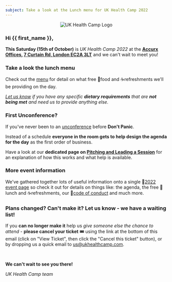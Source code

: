 ```yaml
---
subject: Take a look at the Lunch menu for UK Health Camp 2022
---
```


<div style="text-align: center;"><img src="https://ukhealthcamp.com/branding/logos/ukhealthcamp-colour-small.png" title="UK Health Camp Logo"></div>

### Hi {{ first_name }},

**This Saturday (15th of October)** is _UK Health Camp 2022_ at the **[Accurx Offices](https://www.accurx.com/), [7 Curtain Rd, London EC2A 3LT](https://goo.gl/maps/5cqvtcwAL1LJ1zPN6)** and we can't wait to meet you!

### Take a look the lunch menu

Check out the [menu](https://ukhealthcamp.com/events/2022/menu) for detail on what free 🥣food and ☕refreshments we'll be providing on the day. 

_[Let us know](mailto:us@ukhealthcamp.com) if you have any specific **dietary requirements** that are **not being met** and need us to provide anything else._

### First Unconference?

If you've never been to an [unconference](https://en.wikipedia.org/wiki/Unconference) before **Don't Panic**.

Instead of a schedule **everyone in the room gets to help design the agenda for the day** as the first order of business.

Have a look at our **dedicated page on [Pitching and Leading a Session](https://ukhealthcamp.com/pitching)** for an explanation of how this works and what help is available.

### More event information

We've gathered together lots of useful information onto a single 🔗[2022 event page](https://ukhealthcamp.com/events/2022) so check it out for details on things like: the agenda, the free 🥣lunch and ☕refreshments, our 📜[code of conduct](https://ukhealthcamp.com/code-of-conduct) and much more.

### Plans changed? Can't make it? Let us know - we have a waiting list!

If you **can no longer make it** help us _give someone else the chance to attend_ - **please cancel your ticket** 🎟️ using the link at the bottom of this email (click on "View Ticket", then click the "Cancel this ticket" button), or by dropping us a quick email to <us@ukhealthcamp.com>.

<br>

**We can't wait to see you there!**

_UK Health Camp team_
